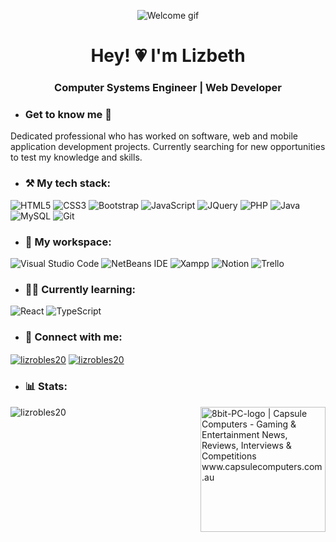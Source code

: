 <p align="center"><img align="center" src="https://github.com/lizrobles20/lizrobles20/assets/60887109/c6ab213f-cf5d-4e1d-b933-e1822523eda7" alt="Welcome gif"/>
</p>

<h1 align="center">Hey! 💗 I'm Lizbeth</h1>
<h3 align="center">Computer Systems Engineer | Web Developer</h3>

- <h3>Get to know me 👋</h3>
<p>Dedicated professional who has worked on software, web and mobile application development projects. Currently searching for new opportunities to test my knowledge and skills.</p>

- <h3>⚒️ My tech stack:</h3>

![HTML5](https://img.shields.io/badge/html5-%23E34F26.svg?style=for-the-badge&logo=html5&logoColor=white)
![CSS3](https://img.shields.io/badge/css3-%231572B6.svg?style=for-the-badge&logo=css3&logoColor=white)
![Bootstrap](https://img.shields.io/badge/bootstrap-%238511FA.svg?style=for-the-badge&logo=bootstrap&logoColor=white)
![JavaScript](https://img.shields.io/badge/javascript-%23F7DF1E.svg?style=for-the-badge&logo=javascript&logoColor=black)
![JQuery](https://img.shields.io/badge/jQuery-0769AD?style=for-the-badge&logo=jquery&logoColor=white)
![PHP](https://img.shields.io/badge/php-%23777BB4.svg?style=for-the-badge&logo=php&logoColor=white)
![Java](https://img.shields.io/badge/java-%23ED8B00.svg?style=for-the-badge&logo=openjdk&logoColor=white)
![MySQL](https://img.shields.io/badge/MySQL-005C84?style=for-the-badge&logo=mysql&logoColor=white)
![Git](https://img.shields.io/badge/git-%23F05033.svg?style=for-the-badge&logo=git&logoColor=white)

- <h3>👾 My workspace:</h3>

![Visual Studio Code](https://img.shields.io/badge/Visual%20Studio%20Code-0078d7.svg?style=for-the-badge&logo=visual-studio-code&logoColor=white)
![NetBeans IDE](https://img.shields.io/badge/NetBeansIDE-1B6AC6.svg?style=for-the-badge&logo=apache-netbeans-ide&logoColor=white)
![Xampp](https://img.shields.io/badge/Xampp-F37623?style=for-the-badge&logo=xampp&logoColor=white)
![Notion](https://img.shields.io/badge/Notion-%23000000.svg?style=for-the-badge&logo=notion&logoColor=white)
![Trello](https://img.shields.io/badge/Trello-%23026AA7.svg?style=for-the-badge&logo=Trello&logoColor=white)

- <h3>👩‍💻 Currently learning:</h3>

![React](https://img.shields.io/badge/react-%2361DAFB.svg?style=for-the-badge&logo=react&logoColor=black)
![TypeScript](https://img.shields.io/badge/typescript-%23007ACC.svg?style=for-the-badge&logo=typescript&logoColor=white)

- <h3 align="left">🚀 Connect with me:</h3>
<p align="left">
<a href="https://linkedin.com/in/lizrobles20" target="_blank"><img align="center" src="https://img.shields.io/badge/linkedin-%230077B5.svg?style=for-the-badge&logo=linkedin&logoColor=white" alt="lizrobles20"/></a>
<a href="mailto:lizirobles20@gmail.com" target="_blank"><img align="center" src="https://img.shields.io/badge/Gmail-D14836?style=for-the-badge&logo=gmail&logoColor=white" alt="lizrobles20"/></a>
</p>

- <h3 align="left">📊 Stats:</h3>
<p><img align="center" src="https://github-readme-stats.vercel.app/api/top-langs?username=lizrobles20&show_icons=true&theme=dracula&title_color=e59eff&locale=en&layout=compact" alt="lizrobles20" /><img align="right" height="200" src="https://github.com/lizrobles20/lizrobles20/assets/60887109/1d21d7f5-a038-4690-8d6f-1da0a1273d6a" alt="8bit-PC-logo | Capsule Computers - Gaming & Entertainment News, Reviews, Interviews & Competitions www.capsulecomputers.com.au" />
</p>

